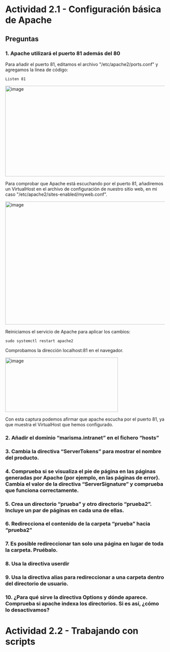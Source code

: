 # Actividad 2.1 - Configuración básica de Apache

## Preguntas

### 1. Apache utilizará el puerto 81 además del 80

Para añadir el puerto 81, editamos el archivo "/etc/apache2/ports.conf" y agregamos la línea de código:
```
Listen 81
```

<img width="632" height="286" alt="image" src="https://github.com/user-attachments/assets/cee193fa-6712-45fd-9f5d-bffe09a2fa5a" />

Para comprobar que Apache está escuchando por el puerto 81, añadiremos un VirtualHost en el archivo de configuración de nuestro sitio web, en mi caso "/etc/apache2/sites-enabled/myweb.conf".

<img width="551" height="388" alt="image" src="https://github.com/user-attachments/assets/e9e5a03a-728b-452b-9f2c-ddf2cef8221e" />

Reiniciamos el servicio de Apache para aplicar los cambios:
```
sudo systemctl restart apache2
```

Comprobamos la dirección localhost:81 en el navegador.

<img width="356" height="172" alt="image" src="https://github.com/user-attachments/assets/65667b79-156c-4e1b-9344-85c7504ee410" />

Con esta captura podemos afirmar que apache escucha por el puerto 81, ya que muestra el VirtualHost que hemos configurado.

### 2. Añadir el dominio “marisma.intranet” en el fichero “hosts”

### 3. Cambia la directiva “ServerTokens” para mostrar el nombre del producto.

### 4. Comprueba si se visualiza el pie de página en las páginas generadas por Apache (por ejemplo, en las páginas de error). Cambia el valor de la directiva “ServerSignature” y comprueba que funciona correctamente. 

### 5. Crea un directorio “prueba” y otro directorio “prueba2”. Incluye un par de páginas en cada una de ellas.

### 6. Redirecciona el contenido de la carpeta “prueba” hacia “prueba2”

### 7. Es posible redireccionar tan solo una página en lugar de toda la carpeta. Pruébalo.

### 8. Usa la directiva userdir

### 9. Usa la directiva alias para redireccionar a una carpeta dentro del directorio de usuario.

### 10. ¿Para qué sirve la directiva Options y dónde aparece. Comprueba si apache indexa los directorios. Si es así, ¿cómo lo desactivamos?



# Actividad 2.2 - Trabajando con scripts
